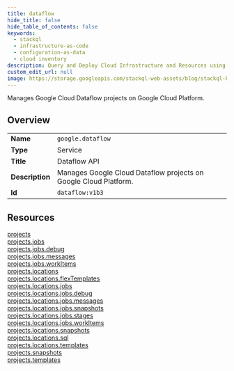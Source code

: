 ```yaml
---
title: dataflow
hide_title: false
hide_table_of_contents: false
keywords:
  - stackql
  - infrastructure-as-code
  - configuration-as-data
  - cloud inventory
description: Query and Deploy Cloud Infrastructure and Resources using SQL
custom_edit_url: null
image: https://storage.googleapis.com/stackql-web-assets/blog/stackql-blog-post-featured-image.png
---
```

Manages Google Cloud Dataflow projects on Google Cloud Platform.  
    

## Overview
<table><tbody>
<tr><td><b>Name</b></td><td><code>google.dataflow</code></td></tr>
<tr><td><b>Type</b></td><td>Service</td></tr>
<tr><td><b>Title</b></td><td>Dataflow API</td></tr>
<tr><td><b>Description</b></td><td>Manages Google Cloud Dataflow projects on Google Cloud Platform.</td></tr>
<tr><td><b>Id</b></td><td><code>dataflow:v1b3</code></td></tr>
</tbody></table>

## Resources
<div class="row">
<div class="providerDocColumn">
<a href="/providers/google/dataflow/projects/">projects</a><br />
<a href="/providers/google/dataflow/projects.jobs/">projects.jobs</a><br />
<a href="/providers/google/dataflow/projects.jobs.debug/">projects.jobs.debug</a><br />
<a href="/providers/google/dataflow/projects.jobs.messages/">projects.jobs.messages</a><br />
<a href="/providers/google/dataflow/projects.jobs.workItems/">projects.jobs.workItems</a><br />
<a href="/providers/google/dataflow/projects.locations/">projects.locations</a><br />
<a href="/providers/google/dataflow/projects.locations.flexTemplates/">projects.locations.flexTemplates</a><br />
<a href="/providers/google/dataflow/projects.locations.jobs/">projects.locations.jobs</a><br />
<a href="/providers/google/dataflow/projects.locations.jobs.debug/">projects.locations.jobs.debug</a><br />
</div>
<div class="providerDocColumn">
<a href="/providers/google/dataflow/projects.locations.jobs.messages/">projects.locations.jobs.messages</a><br />
<a href="/providers/google/dataflow/projects.locations.jobs.snapshots/">projects.locations.jobs.snapshots</a><br />
<a href="/providers/google/dataflow/projects.locations.jobs.stages/">projects.locations.jobs.stages</a><br />
<a href="/providers/google/dataflow/projects.locations.jobs.workItems/">projects.locations.jobs.workItems</a><br />
<a href="/providers/google/dataflow/projects.locations.snapshots/">projects.locations.snapshots</a><br />
<a href="/providers/google/dataflow/projects.locations.sql/">projects.locations.sql</a><br />
<a href="/providers/google/dataflow/projects.locations.templates/">projects.locations.templates</a><br />
<a href="/providers/google/dataflow/projects.snapshots/">projects.snapshots</a><br />
<a href="/providers/google/dataflow/projects.templates/">projects.templates</a><br />
</div>
</div>

